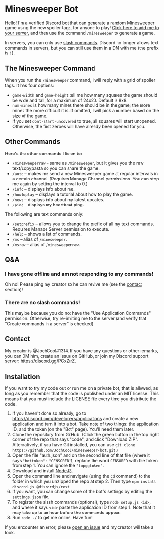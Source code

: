 # Minesweeper Bot
Hello! I'm a verified Discord bot that can generate a random Minesweeper game using the new spoiler tags, for anyone to play! [Click here to add me to your server](https://discord.com/api/oauth2/authorize?client_id=540917634695168010&scope=applications.commands%20bot), and then use the command `/minesweeper` to generate a game.

In servers, you can only use [slash commands](https://support.discord.com/hc/en-us/articles/1500000368501-Slash-Commands-FAQ). Discord no longer allows text commands in servers, but you can still use them in a DM with me (the prefix is `!`).

## The Minesweeper Command
When you run the `/minesweeper` command, I will reply with a grid of spoiler tags. It has four options:
* `game-width` and `game-height` tell me how many squares the game should be wide and tall, for a maximum of 24x20. Default is 8x8.
* `num-mines` is how many mines there should be in the game; the more mines the more difficult it is. If omitted, I will pick a number based on the size of the game.
* If you set `dont-start-uncovered` to true, all squares will start unopened. Otherwise, the first zeroes will have already been opened for you.

## Other Commands
Here's the other commands I listen to:
* `/minesweeperraw`&nbsp;&ndash; same as `/minesweeper`, but it gives you the raw text/copypasta so you can share the game.
* `/auto`&nbsp;&ndash; makes me send a new Minesweeper game at regular intervals in a certain channel. (Requires Manage Channel permissions. You can stop me again by setting the interval to 0.)
* `/info`&nbsp;&ndash; displays info about me.
* `/howtoplay`&nbsp;&ndash; displays a tutorial about how to play the game.
* `/news`&nbsp;&ndash; displays info about my latest updates.
* `/ping`&nbsp;&ndash; displays my heartbeat ping.

The following are text commands only:
* `/setprefix`&nbsp;&ndash; allows you to change the prefix of all my text commands. Requires Manage Server permission to execute.
* `/help`&nbsp;&ndash; shows a list of commands.
* `/ms`&nbsp;&ndash; alias of `/minesweeper`.
* `/msraw`&nbsp;&ndash; alias of `/minesweeperraw`.

## Q&A
### I have gone offline and am not responding to any commands!
Oh no! Please ping my creator so he can revive me (see the [contact](#Contact) section)!

### There are no slash commands!
This may be because you do not have the "Use Application Commands" permission. Otherwise, try re-inviting me to the server (and verify that "Create commands in a server" is checked).

## Contact
My creator is @JochCool#1314. If you have any questions or other remarks, you can DM him, create an issue on GitHub, or join my Discord support server: https://discord.gg/PCxZrrZ.

## Installation
If you want to try my code out or run me on a private bot, that is allowed, as long as you remember that the code is published under an MIT license. This means that you must include the LICENSE file every time you distribute the code.

1. If you haven't done so already, go to https://discord.com/developers/applications and create a new application and turn it into a bot. Take note of two things: the application ID, and the token (on the "Bot" page). You'll need them later.
2. Clone the repository from GitHub. (Click the green button in the top right corner of the repo that says "code", and click "Download ZIP". Alternatively, if you have Git installed, you can use `git clone https://github.com/JochCool/minesweeper-bot.git`.)
3. Open the file "auth.json" and on the second line of that file (where it says `"bottoken": "CENSORED"`), replace the word `CENSORED` with the token from step 1. You can ignore the `"topggtoken"`.
4. Download and install [NodeJS](https://nodejs.org).
5. Open the command line and navigate (using the `cd` command) to the folder in which you unzipped the repo at step 2. Then type `npm install discord.js @discordjs/rest`.
6. If you want, you can change some of the bot's settings by editing the `settings.json` file.
7. To register the slash commands (optional), type `node setup.js <id>`, and where it says `<id>` paste the application ID from step 1. Note that it may take up to an hour before the commands appear.
8. Run `node ./` to get me online. Have fun!

If you encounter an error, please [open an issue](https://github.com/JochCool/minesweeper-bot/issues) and my creator will take a look.
